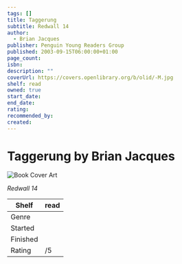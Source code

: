 ```yaml
---
tags: []
title: Taggerung
subtitle: Redwall 14
author:
  - Brian Jacques
publisher: Penguin Young Readers Group
published: 2003-09-15T06:00:00+01:00
page_count: 
isbn: 
description: ""
coverUrl: https://covers.openlibrary.org/b/olid/-M.jpg
shelf: read
owned: true
start_date: 
end_date: 
rating: 
recommended_by: 
created: 
---
```


# Taggerung by Brian Jacques

![Book Cover Art](https://covers.openlibrary.org/b/olid/-M.jpg)

_Redwall 14_

| Shelf | read |
| --- | --- |
| Genre |  |
| Started |  |
| Finished |  |
| Rating | /5 |

